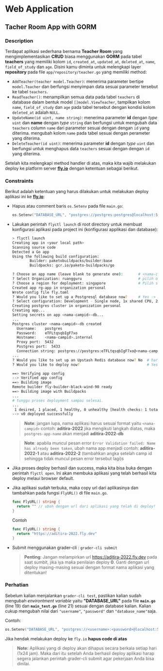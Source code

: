 # Web Application

## Tacher Room App with GORM

### Description

Terdapat aplikasi sederhana bernama **Teacher Room** yang mengimplementasikan **CRUD** biasa menggunakan **GORM** pada tabel **teachers** yang memiliki kolom `id`, `created_at`, `updated_at`, `deleted_at`, `name`, `field_of_study` dan `age`. Disini kamu diminta untuk melengkapi layer **repository** pada file `app/repository/teacher.go` yang memiliki method:

- `AddTeacher(teacher model.Teacher)`: menerima parameter bertipe `model.Teacher` dan berfungsi menyimpan data sesuai parameter tersebut ke tabel `teachers`.
- `ReadTeacher()`: menampilkan semua data pada tabel `teachers` di database dalam bentuk model `[]model.ViewTeacher`, tampilkan kolom `name`, `field_of_study` dan `age` pada tabel tersebut dengan kondisi kolom `deleted_at` adalah `NULL`.
- `UpdateName(id uint, name string)`: menerima parameter **id** dengan _type_ `uint` dan **name** dengan _type_ `string` dan berfungsi untuk mengubah data `teachers` column `name` dari parameter sesuai dengan dengan `id` yang diterima. mengubah kolom `name` pada tabel sesuai dengan perameter yang diterima.
- `DeleteTeacher(id uint)`: menerima parameter **id** dengan _type_ `uint` dan berfungsi untuk menghapus data `teachers` sesuai dengan dengan `id` yang diterima.

Setelah kita melengkapi method handler di atas, maka kita wajib melakukan deploy ke platform server **[fly.io](https://fly.io/)** dengan ketentuan sebagai berikut.

### Constraints

Berikut adalah ketentuan yang harus dilakukan untuk melakukan deploy aplikasi ini ke **[fly.io](https://fly.io/)**:

- Hapus atau comment baris `os.Setenv` pada file `main.go`:
  
  ```go
  os.Setenv("DATABASE_URL", "postgres://postgres:postgres@localhost:5432/kampusmerdeka")
  ```

- Lakukan perintah `flyctl launch` di root directory untuk membuat konfigurasi aplikasi pada project ini (konfigurasi applikasi dan database):

  ```bash
  > flyctl launch
  Creating app in <your local path>
  Scanning source code
  Detected a Go app
  Using the following build configuration:
          Builder: paketobuildpacks/builder:base
          Buildpacks: gcr.io/paketo-buildpacks/go

  ? Choose an app name (leave blank to generate one):       # <nama-campid>
  ? Select Organization: ruangguru                          # pilih organisasi ruangguru
  ? Choose a region for deployment: singapore               # Pilih server region singapore` 
  Created app rg-app in organization personal
  Wrote config file fly.toml
  ? Would you like to set up a Postgresql database now?     # Yes -> Konfigurasi database postgres fly.io
  ? Select configuration: Development - Single node, 1x shared CPU, 256MB RAM, 1GB disk
  Creating postgres cluster in organization personal
  Creating app...
  Setting secrets on app <nama-campid>-db...
  ...
  Postgres cluster <nama-campid>-db created
    Username:    postgres
    Password:    eTFLtqsqbIgF7xo
    Hostname:    <nama-campid>.internal
    Proxy port:  5432
    Postgres port:  5433
    Connection string: postgres://postgres:eTFLtqsqbIgF7xo@<nama-campid>-db.internal:5432
  ...
  ? Would you like to set up an Upstash Redis database now? No  # harus pilih No
  ? Would you like to deploy now?                               # Yes -> Langsung melakukan deploy

  ==> Verifying app config
  --> Verified app config
  ==> Building image
  Remote builder fly-builder-black-wind-90 ready
  ==> Building image with Buildpacks
  ...
  # tunggu proses deployment sampai selesai.
  ...
   1 desired, 1 placed, 1 healthy, 0 unhealthy [health checks: 1 total, 1 passing]
  --> v0 deployed successfully
  ```

  > **Note**: jangan lupa, nama aplikasi harus sesuai format yaitu `<nama-campid>` contoh: **aditira-2022** jika mengikuti langkah diatas, maka `postgres-app-name` akan menjadi **aditira-2022-db**

  > **Note**: apabila muncul pesan error `Error Validation failed: Name has already been taken`, ubah nama app menjadi <nama-campid-number> contoh: **aditira-2022-1** atau **aditira-2022-2** (tambahkan angka setelah camp id sehingga tidak muncul pesan error tersebut lagi)s

- Jika proses deploy berhasil dan success, maka kita bisa buka dengan perintah `flyctl open`. Ini akan membuka aplikasi yang telah berhasil kita deploy melaui browser default.
- Jika aplikasi sudah terbuka, maka copy url dari aplikasinya dan tambahkan pada fungsi `FlyURL()` di file `main.go`.

  ```go
  func FlyURL() string {
    return "" // ubah dengan url dari aplikasi yang telah di deploy!
  }
  ```

  Contoh

  ```go
  func FlyURL() string {
    return "https://aditira-2022.fly.dev"
  }
  ```
- Submit menggunakan grader-cli : `grader-cli submit`
  > **Penting**: Jangan melampirkan url <https://aditira-2022.fly.dev> pada saat sumbit, jika iya maka penilaian deploy **0**. Ganti dengan url deploy masing-masing sesuai dengan format nama aplikasi yang ditentukan!

### **Perhatian**

Sebelum kalian menjalankan `grader-cli test`, pastikan kalian sudah mengubah _environtment variable_ yaitu **"DATABASE_URL"** pada file **`main.go`** (line 19) dan **`main_test.go`** (line 21) sesuai dengan database kalian. Kalian cukup mengubah nilai dari  `"username"`, `"password"` dan `"database_name"`saja.

Contoh:

```go
os.Setenv("DATABASE_URL", "postgres://<username>:<password>@localhost:5432/<database_name>") // Ubah dengan credential database postgres di localhost.
```

Jika hendak melakukan deploy ke `fly.io` **hapus code di atas** 

> **Note:** Aplikasi yang di deploy akan dihapus secara berkala setiap hari (1x24 jam). Maka dari itu setelah Anda berhasil deploy aplikasi harap  segera jalankan perintah grader-cli submit agar pekerjaan Anda bisa dinilai.
